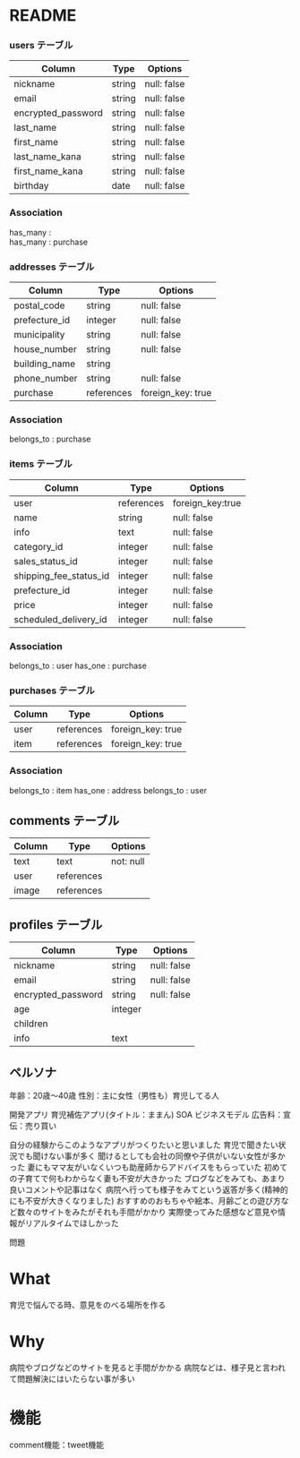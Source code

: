 # README


### users テーブル

|      Column        |  Type  |   Options   |
| ------------------ | ------ | ----------- |
| nickname           | string | null: false |
| email              | string | null: false |
| encrypted_password | string | null: false |
| last_name          | string | null: false |
| first_name         | string | null: false |
| last_name_kana     | string | null: false |
| first_name_kana    | string | null: false |
| birthday           | date   | null: false |


### Association
 has_many   :  
 has_many   :  purchase


### addresses テーブル

| Column         | Type          | Options           |
| -------------- | ------------- | ----------------- |
| postal_code    | string        | null: false       |
| prefecture_id  | integer       | null: false       |
| municipality   | string        | null: false       |
| house_number   | string        | null: false       |
| building_name  | string        |                   |
| phone_number   | string        | null: false       |
| purchase       | references    | foreign_key: true |

### Association
 belongs_to : purchase



### items テーブル

| Column                   | Type          | Options         |
| ------------------------ | ------------- | --------------  |
| user                     | references    | foreign_key:true|
| name                     | string        | null: false     |
| info                     | text          | null: false     |
| category_id              | integer       | null: false     |
| sales_status_id          | integer       | null: false     |
| shipping_fee_status_id   | integer       | null: false     |
| prefecture_id            | integer       | null: false     |
| price                    | integer       | null: false     |
| scheduled_delivery_id    | integer       | null: false     |

### Association
 belongs_to :  user
 has_one    :  purchase



### purchases テーブル

| Column    | Type       | Options           |
| --------- | ---------- | ----------------- |
| user      | references | foreign_key: true |
| item      | references | foreign_key: true |



### Association
 belongs_to :  item
 has_one    :  address
 belongs_to :  user



## comments テーブル

| Column    | Type       | Options    |
| --------- | ---------- | ---------- |
| text      | text       | not:  null |
| user      | references |            |
| image     | references |            |

## profiles テーブル
|      Column        |  Type  |   Options   |
| ------------------ | ------ | ----------- |
| nickname           | string | null: false |
| email              | string | null: false |
| encrypted_password | string | null: false |
| age                | integer |              |
| children           |         |              |
| info               | text    |              |


## ペルソナ
年齢：20歳〜40歳
性別：主に女性（男性も）育児してる人

開発アプリ
育児補佐アプリ(タイトル：ままん)
SOA
ビジネスモデル   広告料：宣伝：売り買い

自分の経験からこのようなアプリがつくりたいと思いました
育児で聞きたい状況でも聞けない事が多く
聞けるとしても会社の同僚や子供がいない女性が多かった
妻にもママ友がいなくいつも助産師からアドバイスをもらっていた
初めての子育てで何もわからなく妻も不安が大きかった
ブログなどをみても、あまり良いコメントや記事はなく
病院へ行っても様子をみてという返答が多く(精神的にも不安が大きくなりました)
おすすめのおもちゃや絵本、月齢ごとの遊び方など数々のサイトをみたがそれも手間がかかり
実際使ってみた感想など意見や情報がリアルタイムでほしかった



問題
# What
育児で悩んでる時、意見をのべる場所を作る
# Why
病院やブログなどのサイトを見ると手間がかかる
病院などは、様子見と言われて問題解決にはいたらない事が多い
# 機能
comment機能：tweet機能
